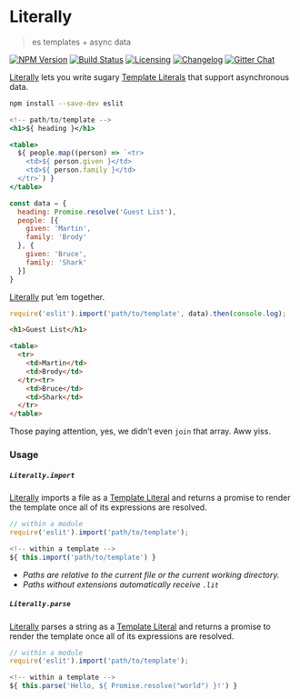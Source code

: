 # Literally

> es templates + async data

[![NPM Version][npm-img]][npm-url]
[![Build Status][cli-img]][cli-url]
[![Licensing][lic-image]][lic-url]
[![Changelog][log-image]][log-url]
[![Gitter Chat][git-image]][git-url]

[Literally] lets you write sugary [Template Literals] that support asynchronous data.

```sh
npm install --save-dev eslit
```

```jsx
<!-- path/to/template -->
<h1>${ heading }</h1>

<table>
  ${ people.map((person) => `<tr>
    <td>${ person.given }</td>
    <td>${ person.family }</td>
  </tr>`) }
</table>
```

```js
const data = {
  heading: Promise.resolve('Guest List'),
  people: [{
    given: 'Martin',
    family: 'Brody'
  }, {
    given: 'Bruce',
    family: 'Shark'
  }]
}
```

[Literally] put ’em together.

```js
require('eslit').import('path/to/template', data).then(console.log);
```

```html
<h1>Guest List</h1>

<table>
  <tr>
    <td>Martin</td>
    <td>Brody</td>
  </tr><tr>
    <td>Bruce</td>
    <td>Shark</td>
  </tr>
</table>
```

Those paying attention, yes, we didn’t even `join` that array. Aww yiss.

### Usage

##### `Literally.import`

[Literally] imports a file as a [Template Literal] and returns a promise to render the template once all of its expressions are resolved.

```js
// within a module
require('eslit').import('path/to/template');
```

```jsx
<!-- within a template -->
${ this.import('path/to/template') }
```

- *Paths are relative to the current file or the current working directory.*
- *Paths without extensions automatically receive `.lit`*

##### `Literally.parse`

[Literally] parses a string as a [Template Literal] and returns a promise to render the template once all of its expressions are resolved.

```js
// within a module
require('eslit').import('path/to/template');
```


```jsx
<!-- within a template -->
${ this.parse('Hello, ${ Promise.resolve("world") }!') }
```

[Literally]: https://github.com/jonathantneal/eslit
[Template Literal]: https://developer.mozilla.org/en-US/docs/Web/JavaScript/Reference/Template_literals
[Template Literals]: https://developer.mozilla.org/en-US/docs/Web/JavaScript/Reference/Template_literals

[npm-url]: https://www.npmjs.com/package/eslit
[npm-img]: https://img.shields.io/npm/v/eslit.svg?style=flat-square
[cli-url]: https://travis-ci.org/jonathantneal/eslit
[cli-img]: https://img.shields.io/travis/jonathantneal/eslit.svg?style=flat-square
[lic-url]: LICENSE.md
[lic-image]: https://img.shields.io/npm/l/eslit.svg?style=flat-square
[log-url]: CHANGELOG.md
[log-image]: https://img.shields.io/badge/changelog-md-blue.svg?style=flat-square
[git-url]: https://gitter.im/jonathantneal/eslit
[git-image]: https://img.shields.io/badge/chat-gitter-blue.svg?style=flat-square
